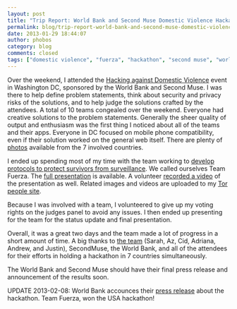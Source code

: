 ```yaml
---
layout: post
title: "Trip Report: World Bank and Second Muse Domestic Violence Hackathon"
permalink: blog/trip-report-world-bank-and-second-muse-domestic-violence-hackathon
date: 2013-01-29 18:44:07
author: phobos
category: blog
comments: closed
tags: ["domestic violence", "fuerza", "hackathon", "second muse", "world bank"]
---
```


Over the weekend, I attended the [Hacking against Domestic Violence](https://blog.torproject.org/blog/hacking-against-domestic-violence) event in Washington DC, sponsored by the World Bank and Second Muse. I was there to help define problem statements, think about security and privacy risks of the solutions, and to help judge the solutions crafted by the attendees. A total of 10 teams congealed over the weekend. Everyone had creative solutions to the problem statements. Generally the sheer quality of output and enthusiasm was the first thing I noticed about all of the teams and their apps. Everyone in DC focused on mobile phone compatibility, even if their solution worked on the general web itself. There are plenty of [photos](https://www.flickr.com/photos/vdhackathon/) available from the 7 involved countries.

I ended up spending most of my time with the team working to [develop protocols to protect survivors from surveillance](http://vdhackathon.pbworks.com/w/page/62827130/Protocols%20to%20Protect%20Survivors%20from%20Surveillance). We called ourselves Team Fuerza. The [full presentation](https://people.torproject.org/~andrew/2013-01-27-dvhackathon/2013-01-27-presentation.html) is available. A volunteer [recorded a video](https://www.youtube.com/watch?v=6x9ubvC4Ai8) of the presentation as well. Related images and videos are uploaded to my [Tor people site](https://people.torproject.org/~andrew/2013-01-27-dvhackathon/).

Because I was involved with a team, I volunteered to give up my voting rights on the judges panel to avoid any issues. I then ended up presenting for the team for the status update and final presentation.

Overall, it was a great two days and the team made a lot of progress in a short amount of time. A big thanks to [the team](https://people.torproject.org/~andrew/2013-01-27-dvhackathon/WorldBankTeamFuerza-smile.jpg) (Sarah, Az, Cid, Adriana, Andrew, and Justin), SecondMuse, the World Bank, and all of the attendees for their efforts in holding a hackathon in 7 countries simultaneously.

The World Bank and Second Muse should have their final press release and announcement of the results soon.

UPDATE 2013-02-08: World Bank accounces their [press release](http://www.worldbank.org/en/news/feature/2013/01/22/domestic-violence-hackathon-smartphone-lifesaver) about the hackathon. Team Fuerza, won the USA hackathon!
